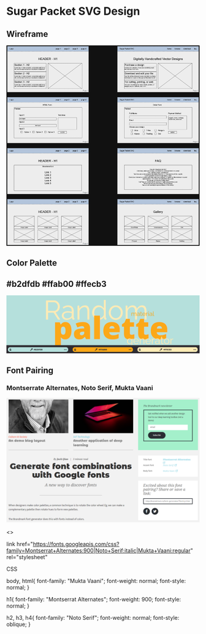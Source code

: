 # Sugar Packet SVG Design

## Wireframe

![wire frame](images/wireframe.png)

## Color Palette
## #b2dfdb #ffab00 #ffecb3

![color pallete](images/color-palette.png)

## Font Pairing
### Montserrate Alternates, Noto Serif, Mukta Vaani

![font pairing](images/font-pairing.png)

<>

link href="https://fonts.googleapis.com/css?family=Montserrat+Alternates:900|Noto+Serif:italic|Mukta+Vaani:regular" rel="stylesheet"

CSS

body, html{
font-family: "Mukta Vaani";
font-weight: normal;
font-style: normal;
}

h1{
font-family: "Montserrat Alternates";
font-weight: 900;
font-style: normal;
}

h2, h3, h4{
font-family: "Noto Serif";
font-weight: normal;
font-style: oblique;
}
